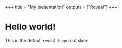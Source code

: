 +++
title = "My presentation"
outputs = ["Reveal"]
+++

# Hello world!

This is the default `reveal-hugo` root slide.